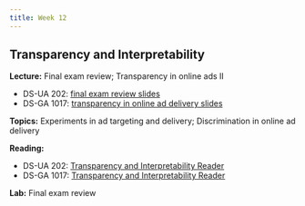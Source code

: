 ```yaml
---
title: Week 12
---
```


## Transparency and Interpretability

**Lecture:** Final exam review; Transparency in online ads II

* DS-UA 202: [final exam review slides](../../../assets/12_final_review_202.pdf)
* DS-GA 1017: [transparency in online ad delivery slides](../../../assets/12_transparency_ads.pdf)

**Topics:** Experiments in ad targeting and delivery; Discrimination in online ad delivery

**Reading:**

* DS-UA 202: [Transparency and Interpretability Reader](../../../assets/transparency_reader_ua202_2022.pdf)
* DS-GA 1017: [Transparency and Interpretability Reader](../../../assets/transparency_reader.pdf)

**Lab:** Final exam review
